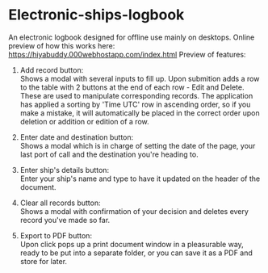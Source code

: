 # Electronic-ships-logbook
An electronic logbook designed for offline use mainly on desktops.
Online preview of how this works here: https://hiyabuddy.000webhostapp.com/index.html
Preview of features:

1. Add record button:<br>
Shows a modal with several inputs to fill up. Upon submition adds a row to the table with 2 buttons at the end of each row - Edit and Delete. These are used to manipulate corresponding records. The application has applied a sorting by 'Time UTC' row in ascending order, so if you make a mistake, it will automatically be placed in the correct order upon deletion or addition or edition of a row.

2. Enter date and destination button:<br>
Shows a modal which is in charge of setting the date of the page, your last port of call and the destination you're heading to.

3. Enter ship's details button:<br>
Enter your ship's name and type to have it updated on the header of the document.

4. Clear all records button:<br>
Shows a modal with confirmation of your decision and deletes every record you've made so far.

5. Export to PDF button:<br>
Upon click pops up a print document window in a pleasurable way, ready to be put into a separate folder, or you can save it as a PDF and store for later.
